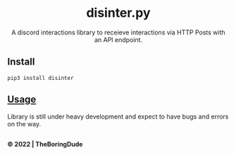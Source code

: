 <div align=center>
<h1>disinter.py</h1>

A discord interactions library to receieve interactions via HTTP Posts with an API endpoint.

</div>

## Install

```
pip3 install disinter
```

## [Usage](./docs/README.md)

Library is still under heavy development and expect to have bugs and errors on the way.

##

**&copy; 2022 | TheBoringDude**
